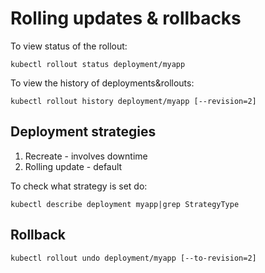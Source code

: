 # Rolling updates & rollbacks

To view status of the rollout:
```
kubectl rollout status deployment/myapp
```

To view the history of deployments&rollouts:
```
kubectl rollout history deployment/myapp [--revision=2]
```

## Deployment strategies
1. Recreate - involves downtime
2. Rolling update - default

To check what strategy is set do:
```
kubectl describe deployment myapp|grep StrategyType
```

## Rollback
```
kubectl rollout undo deployment/myapp [--to-revision=2]
```